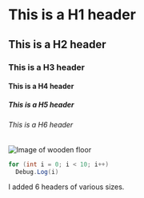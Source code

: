 # This is a H1 header
## This is a H2 header
### This is a H3 header
#### This is a H4 header
##### This is a H5 header
######  This is a H6 header

![Image of wooden floor](https://images.rawpixel.com/image_800/czNmcy1wcml2YXRlL3Jhd3BpeGVsX2ltYWdlcy93ZWJzaXRlX2NvbnRlbnQvcHg1NzkwMDEtaW1hZ2Utam9iNjMwLWxfMS1sMGcwODJtYS5qcGc.jpg?s=hFLzTC4lM63uAASWXW_2Vhtu0G_QwiI54yJf8XWzEkM)

``` c#
for (int i = 0; i < 10; i++)
  Debug.Log(i)
```

I added 6 headers of various sizes.
